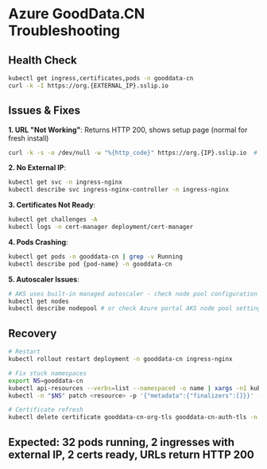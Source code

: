 # Azure GoodData.CN Troubleshooting

## Health Check
```bash
kubectl get ingress,certificates,pods -n gooddata-cn
curl -k -I https://org.{EXTERNAL_IP}.sslip.io
```

## Issues & Fixes

**1. URL "Not Working"**: Returns HTTP 200, shows setup page (normal for fresh install)
```bash
curl -k -s -o /dev/null -w "%{http_code}" https://org.{IP}.sslip.io  # Should be 200
```

**2. No External IP**: 
```bash
kubectl get svc -n ingress-nginx
kubectl describe svc ingress-nginx-controller -n ingress-nginx
```

**3. Certificates Not Ready**: 
```bash
kubectl get challenges -A
kubectl logs -n cert-manager deployment/cert-manager
```

**4. Pods Crashing**: 
```bash
kubectl get pods -n gooddata-cn | grep -v Running
kubectl describe pod {pod-name} -n gooddata-cn
```

**5. Autoscaler Issues**: 
```bash
# AKS uses built-in managed autoscaler - check node pool configuration
kubectl get nodes
kubectl describe nodepool # or check Azure portal AKS node pool settings
```

## Recovery
```bash
# Restart
kubectl rollout restart deployment -n gooddata-cn ingress-nginx

# Fix stuck namespaces
export NS=gooddata-cn
kubectl api-resources --verbs=list --namespaced -o name | xargs -n1 kubectl -n "$NS" get --ignore-not-found
kubectl -n "$NS" patch <resource> -p '{"metadata":{"finalizers":[]}}' --type=merge

# Certificate refresh
kubectl delete certificate gooddata-cn-org-tls gooddata-cn-auth-tls -n gooddata-cn
```

## Expected: 32 pods running, 2 ingresses with external IP, 2 certs ready, URLs return HTTP 200
